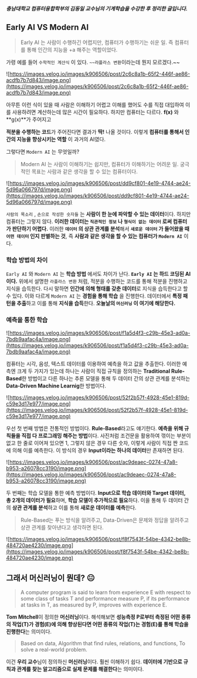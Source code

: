 ***충남대학교 컴퓨터융합학부의 김동일 교수님의 기계학습을 수강한 후 정리한 글입니다.***

## Early AI VS Modern AI

> Early AI 는 사람이 수행하긴 어렵지만, 컴퓨터가 수행하기는 쉬운 일.
즉 컴퓨터를 통해 인간의 지능을 +a 해주는 역할이었다.

가령 예를 들어 `수학적인 계산식` 이 있다. `~~라플라스 변환`이라는데 뭔지 모르겠다.~~

![https://images.velog.io/images/k906506/post/2c6c8a1b-65f2-446f-ae86-acdfb7b7d843/image.png](https://images.velog.io/images/k906506/post/2c6c8a1b-65f2-446f-ae86-acdfb7b7d843/image.png)

아무튼 이런 식이 있을 때 사람은 이해하기 어렵고 이해를 했어도 수를 직접 대입하여 이를 사용하려면 계산하는데 많은 시간이 필요하다. 하지만 컴퓨터는 다르다. **f(x)** 와 **g(x)**가 주어지고

**적분을 수행하는 코드**가 주어진다면 결과가 **딱!** 나올 것이다. 이렇게 **컴퓨터를 통해서 인간의 지능을 향상시키는 역할** 이 과거의 AI였다.

그렇다면 `Modern AI` 는 무엇일까?

> Modern AI 는 사람이 이해하기는 쉽지만, 컴퓨터가 이해하기는 어려운 일.
궁극적인 목표는 사람과 같은 생각을 할 수 있는 컴퓨터이다.

![https://images.velog.io/images/k906506/post/dd9cf801-4e19-4744-ae24-5d96a066797d/image.png](https://images.velog.io/images/k906506/post/dd9cf801-4e19-4744-ae24-5d96a066797d/image.png)

`사람의 목소리` , `손으로 작성한 숫자들` 는 **사람이 한 눈에 파악할 수 있는 데이터**이다. 하지만 컴퓨터는 그렇지 않다. **이러한 데이터는 `직관적인 정보` 나 `형식이 없는 데이터` 로써 컴퓨터가 판단하기 어렵다.** 이러한 **`데이터` 의 상관 관계를 분석**해서 **`새로운 데이터` 가 들어왔을 때 `어떤 데이터` 인지 판별하는 것**, 즉 **사람과 같은 생각을 할 수 있는 컴퓨터가 `Modern AI`** 이다.

### 학습 방법의 차이

`Early AI` 와 `Modern AI` 는 **학습 방법** 에서도 차이가 난다. **`Early AI` 는 하드 코딩된 AI이다.** 위에서 설명한 `라플라스 변환` 처럼, 적분을 수행하는 코드를 통해 적분을 진행하고 지식을 습득한다. 다시 말하면 **인간에 의해 형태를 갖춘 데이터**로 지식을 습득한다고 할 수 있다. 이와 다르게 `Modern AI` 는 **경험을 통해 학습** 을 진행한다. 데이터에서 **특정 패턴을 추출**하고 이를 통해 **지식을 습득**한다. **오늘날의 `머신러닝` 이 여기에 해당한다.**

### 예측을 통한 학습

![https://images.velog.io/images/k906506/post/f1a5d4f3-c29b-45e3-ad0a-7bdb9aafac4a/image.png](https://images.velog.io/images/k906506/post/f1a5d4f3-c29b-45e3-ad0a-7bdb9aafac4a/image.png)

컴퓨터는 시각, 음성, 텍스트 데이터를 이용하여 예측을 하고 값을 추출한다. 이러한 예측엔 크게 두 가지가 있는데 하나는 사람이 직접 규칙을 정의하는 **Traditional Rule-Based**한 방법이고 다른 하나는 추론 모델을 통해 두 데이터 간의 상관 관계를 분석하는 **Data-Driven Machine Learnig**한 방법이다.

![https://images.velog.io/images/k906506/post/52f2b57f-4928-45e1-819d-c59e3d17e977/image.png](https://images.velog.io/images/k906506/post/52f2b57f-4928-45e1-819d-c59e3d17e977/image.png)

우선 첫 번째 방법은 전통적인 방법이다. **Rule-Based**라고도 얘기한다. **예측을 위해 규칙들을 직접 다 프로그래밍 해주는 방법**이다. 사진처럼 조건문을 활용하여 꺾이는 부분이 없고 한 줄로 이어져 있으면 1, 그렇지 않은 경우 다른 숫자, 이렇게 사람이 직접 짠 코드에 의해 이를 예측한다. 이 방식의 경우 **Input이라는 하나의 데이터**만 존재하면 된다.

![https://images.velog.io/images/k906506/post/ac9deaec-0274-47a8-b953-a26078cc3190/image.png](https://images.velog.io/images/k906506/post/ac9deaec-0274-47a8-b953-a26078cc3190/image.png)

두 번째는 학습 모델을 통한 예측 방법이다. **Input으로 학습 데이터와 Target 데이터, 총 2개의 데이터가 필요**하며, **학습 모델이 추가적으로 필요**하다. 이을 통해 두 데이터 간의 **상관 관계를 분석**하고 이를 통해 **새로운 데이터를 예측**한다.

> Rule-Based는 푸는 방식을 알려주고, Data-Driven은 문제와 정답을 알려주고 상관 관계를 찾아낸다고 생각하면 된다.

![https://images.velog.io/images/k906506/post/f8f7543f-54be-4342-be8b-484720ae4230/image.png](https://images.velog.io/images/k906506/post/f8f7543f-54be-4342-be8b-484720ae4230/image.png)

## 그래서 머신러닝이 뭔데? 😐

> A computer program is said to learn from experience E with respect to some class of tasks T and performance measure P, if its performance at tasks in T, as measured by P, improves with experience E.

**Tom Mitchell**이 정의한 **머신러닝**이다. 해석해보면 **성능측정 P로부터 측정된 어떤 종류의 작업(T)가 경험(E)에 의해 향상된다면 어떤 종류의 작업(T)는 경험(E)를 통해 학습을 진행한다**는 의미이다.

> Based on data, Algorithm that find rules, relations, and functions, To solve a real-world problem.

이건 **우리 교수**님이 정의하신 **머신러닝**이다. 훨씬 이해하기 쉽다. **데이터에 기반으로 규칙과 관계를 찾는 알고리즘으로 실제 문제를 해결한다**는 의미이다.
